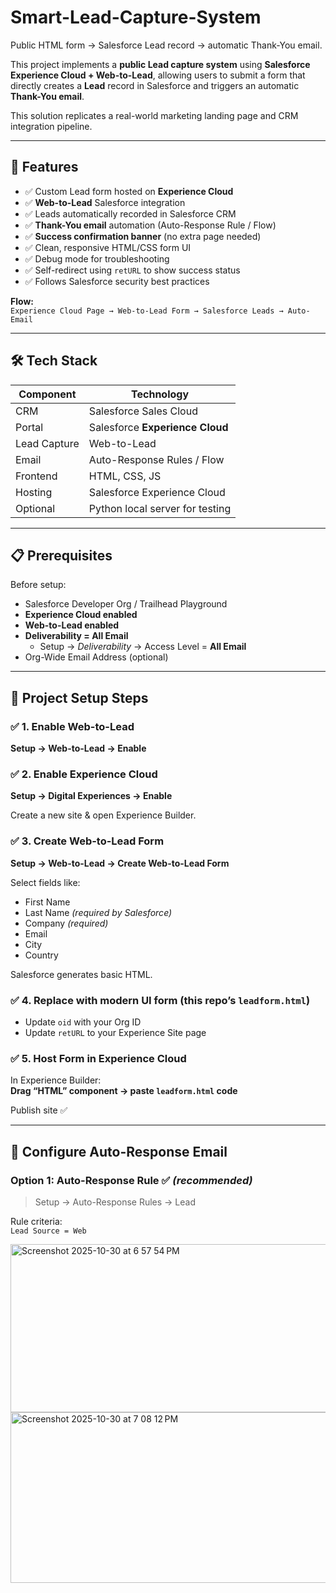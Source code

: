 # Smart-Lead-Capture-System
Public HTML form → Salesforce Lead record → automatic Thank-You email.

This project implements a **public Lead capture system** using **Salesforce Experience Cloud + Web-to-Lead**, allowing users to submit a form that directly creates a **Lead** record in Salesforce and triggers an automatic **Thank-You email**.  

This solution replicates a real-world marketing landing page and CRM integration pipeline.

---

## 🚀 Features

- ✅ Custom Lead form hosted on **Experience Cloud**
- ✅ **Web-to-Lead** Salesforce integration
- ✅ Leads automatically recorded in Salesforce CRM
- ✅ **Thank-You email** automation (Auto-Response Rule / Flow)
- ✅ **Success confirmation banner** (no extra page needed)
- ✅ Clean, responsive HTML/CSS form UI
- ✅ Debug mode for troubleshooting
- ✅ Self-redirect using `retURL` to show success status
- ✅ Follows Salesforce security best practices

**Flow:**  
`Experience Cloud Page → Web-to-Lead Form → Salesforce Leads → Auto-Email`

---

## 🛠️ Tech Stack

| Component | Technology |
|----------|-----------|
| CRM | Salesforce Sales Cloud |
| Portal | Salesforce **Experience Cloud** |
| Lead Capture | Web-to-Lead |
| Email | Auto-Response Rules / Flow |
| Frontend | HTML, CSS, JS |
| Hosting | Salesforce Experience Cloud |
| Optional | Python local server for testing |

---

## 📋 Prerequisites

Before setup:

- Salesforce Developer Org / Trailhead Playground
- **Experience Cloud enabled**
- **Web-to-Lead enabled**
- **Deliverability = All Email**
  - Setup → *Deliverability* → Access Level = **All Email**
- Org-Wide Email Address (optional)

---

## 🧩 Project Setup Steps

### ✅ 1. Enable Web-to-Lead  
**Setup → Web-to-Lead → Enable**

### ✅ 2. Enable Experience Cloud  
**Setup → Digital Experiences → Enable**

Create a new site & open Experience Builder.

### ✅ 3. Create Web-to-Lead Form  
**Setup → Web-to-Lead → Create Web-to-Lead Form**

Select fields like:  
- First Name  
- Last Name *(required by Salesforce)*  
- Company *(required)*  
- Email  
- City  
- Country  

Salesforce generates basic HTML.

### ✅ 4. Replace with modern UI form (this repo’s `leadform.html`)  

- Update `oid` with your Org ID
- Update `retURL` to your Experience Site page

### ✅ 5. Host Form in Experience Cloud  

In Experience Builder:  
**Drag “HTML” component → paste `leadform.html` code**

Publish site ✅

---

## 📧 Configure Auto-Response Email

### Option 1: **Auto-Response Rule** ✅ *(recommended)*

> Setup → Auto-Response Rules → Lead

Rule criteria:  
`Lead Source = Web`


 
<img width="571" height="269" alt="Screenshot 2025-10-30 at 6 57 54 PM" src="https://github.com/user-attachments/assets/a40aab41-503b-47e5-a949-b46bc1b98881" />
<img width="686" height="273" alt="Screenshot 2025-10-30 at 7 08 12 PM" src="https://github.com/user-attachments/assets/39c84c63-8243-44dd-8c1a-a8f2c80504fd" />


